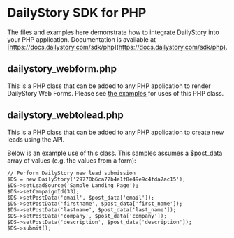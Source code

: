 # DailyStory SDK for PHP
The files and examples here demonstrate how to integrate DailyStory into your PHP application. Documentation is available at [https://docs.dailystory.com/sdk/php](https://docs.dailystory.com/sdk/php).

## dailystory_webform.php
This is a PHP class that can be added to any PHP application to render DailyStory Web Forms. Please see [the examples](https://github.com/dailystory/SDKs/tree/master/PHP/examples) for uses of this PHP class.

## dailystory_webtolead.php
This is a PHP class that can be added to any PHP application to create new leads using the API.

Below is an example use of this class. This samples assumes a $post_data array of values (e.g. the values from a form):
```
// Perform DailyStory new lead submission  
$DS = new DailyStory('29770b6ca72b4e1f8e49e9c4fda7ac15');
$DS->setLeadSource('Sample Landing Page');
$DS->setCampaignId(33);
$DS->setPostData('email', $post_data['email']);
$DS->setPostData('firstname', $post_data['first_name']);
$DS->setPostData('lastname', $post_data['last_name']);
$DS->setPostData('company', $post_data['company']);
$DS->setPostData('description', $post_data['description']);
$DS->submit(); 
```